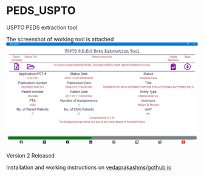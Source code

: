 # PEDS_USPTO
USPTO PEDS extraction tool 

The screenshot of working tool is attached
![](tool%20working.png)

Version 2 Released

Installation and working instructions on [vedaprakashms/gothub.io](https://vedaprakashms.github.io/PEDS/)
